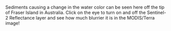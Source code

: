 Sediments causing a change in the water color can be seen here off the tip of Fraser Island in Australia. Click on the eye to turn on and off the Sentinel-2 Reflectance layer and see how much blurrier it is in the MODIS/Terra image!